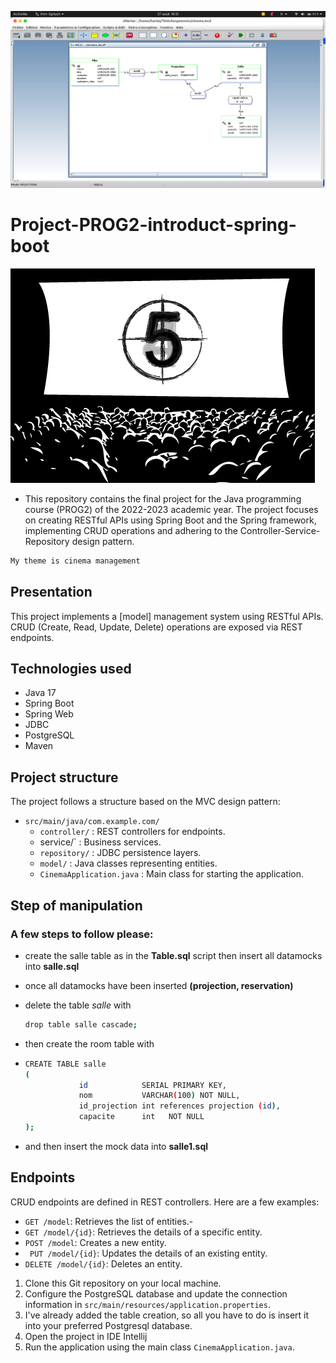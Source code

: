![Mon mcd](https://github.com/Eclisher/Project-PROG2-introduct-spring-boot/blob/main/new%20MCD.png)
# Project-PROG2-introduct-spring-boot


![GIf](https://github.com/Eclisher/Project-PROG2-introduct-spring-boot/blob/main/EhT6.gif)

- This repository contains the final project for the Java programming course (PROG2) of the 2022-2023 academic year. The project focuses on creating RESTful APIs using Spring Boot and the Spring framework, implementing CRUD operations and adhering to the Controller-Service-Repository design pattern.

```sh
My theme is cinema management
```


## Presentation

This project implements a [model] management system using RESTful APIs. CRUD (Create, Read, Update, Delete) operations are exposed via REST endpoints.

## Technologies used

- Java 17
- Spring Boot
- Spring Web
- JDBC
- PostgreSQL
- Maven 

## Project structure
The project follows a structure based on the MVC design pattern:
- `src/main/java/com.example.com/`
  - `controller/` : REST controllers for endpoints.
  - service/` : Business services.
  - `repository/` : JDBC persistence layers.
  - `model/` : Java classes representing entities.
  - `CinemaApplication.java` : Main class for starting the application.
## Step of manipulation
###  A few steps to follow please:
  - create the salle table as in the **Table.sql** script
then insert all datamocks into **salle.sql**
  - once all datamocks have been inserted **(projection, reservation)**
  - delete the table *salle* with
    ```sh
    drop table salle cascade;
    ```
  - then create the room table with
  - ```sh
    CREATE TABLE salle
	(
			    id            SERIAL PRIMARY KEY,
			    nom           VARCHAR(100) NOT NULL,
			    id_projection int references projection (id),
			    capacite      int   NOT NULL
	);
    ```

 - and then insert the mock data into **salle1.sql**    
## Endpoints
CRUD endpoints are defined in REST controllers. Here are a few examples:

- `GET /model`: Retrieves the list of entities.-
- `GET /model/{id}`: Retrieves the details of a specific entity.
- `POST /model`: Creates a new entity.
- ` PUT /model/{id}`: Updates the details of an existing entity.
- `DELETE /model/{id}`: Deletes an entity.

1. Clone this Git repository on your local machine.
2. Configure the PostgreSQL database and update the connection information in `src/main/resources/application.properties`.
3. I've already added the table creation, so all you have to do is insert it into your preferred Postgresql database.
4. Open the project in  IDE Intellij
5. Run the application using the main class `CinemaApplication.java`.

